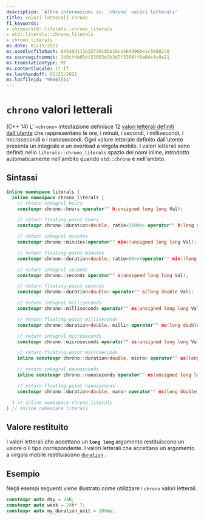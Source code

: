 ```yaml
---
description: 'Altre informazioni su: `chrono` valori letterali'
title: valori letterali chrono
f1_keywords:
- chrono/std::literals::chrono_literals
- std::literals::chrono_literals
- chrono_literals
ms.date: 01/15/2021
ms.openlocfilehash: 84540d111b33738c8bb1bcb4b43966e1c50682c0
ms.sourcegitcommit: 3d9cfde85df33002e3b3d7f3509ff6a8dc4c0a21
ms.translationtype: MT
ms.contentlocale: it-IT
ms.lasthandoff: 01/21/2021
ms.locfileid: "98667551"
---
```

# <a name="chrono-literals"></a>`chrono` valori letterali

(C++ 14) L' `<chrono>` intestazione definisce 12 [valori letterali definiti dall'utente](../cpp/user-defined-literals-cpp.md) che rappresentano le ore, i minuti, i secondi, i millisecondi, i microsecondi e i nanosecondi. Ogni valore letterale definito dall'utente presenta un integrale e un overload a virgola mobile. I valori letterali sono definiti nello `literals::chrono_literals` spazio dei nomi inline, introdotto automaticamente nell'ambito quando `std::chrono` è nell'ambito.

## <a name="syntax"></a>Sintassi

```cpp
inline namespace literals {
  inline namespace chrono_literals {
    // return integral hours
    constexpr chrono::hours operator"" h(unsigned long long Val);

    // return floating-point hours
    constexpr chrono::duration<double, ratio<3600>> operator"" h(long double Val);

    // return integral minutes
    constexpr chrono::minutes(operator"" min)(unsigned long long Val);

    // return floating-point minutes
    constexpr chrono::duration<double, ratio<60>>(operator"" min)(long double Val);

    // return integral seconds
    constexpr chrono::seconds operator"" s(unsigned long long Val);

    // return floating-point seconds
    constexpr chrono::duration<double> operator"" s(long double Val);

    // return integral milliseconds
    constexpr chrono::milliseconds operator"" ms(unsigned long long Val);

    // return floating-point milliseconds
    constexpr chrono::duration<double, milli> operator"" ms(long double Val);

    // return integral microseconds
    constexpr chrono::microseconds operator"" us(unsigned long long Val);

    // return floating-point microseconds
    inline constexpr chrono::duration<double, micro> operator"" us(long double Val);

    // return integral nanoseconds
    inline constexpr chrono::nanoseconds operator"" ns(unsigned long long Val);

    // return floating-point nanoseconds
    constexpr chrono::duration<double, nano> operator"" ns(long double Val);

  } // inline namespace chrono_literals
} // inline namespace literals
```

## <a name="return-value"></a>Valore restituito

I valori letterali che accettano un **`long long`** argomento restituiscono un valore o il tipo corrispondente. I valori letterali che accettano un argomento a virgola mobile restituiscono [`duration`](../standard-library/duration-class.md) .

## <a name="example"></a>Esempio

Negli esempi seguenti viene illustrato come utilizzare i `chrono` valori letterali.

```cpp
constexpr auto day = 24h;
constexpr auto week = 24h* 7;
constexpr auto my_duration_unit = 108ms;
```
